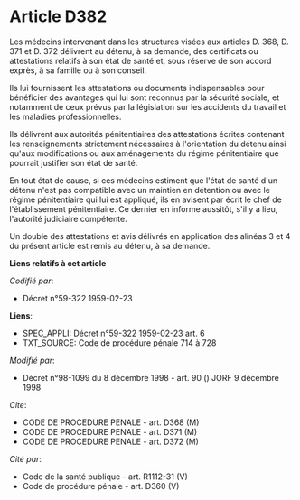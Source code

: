 # Article D382

Les médecins intervenant dans les structures visées aux articles D. 368, D. 371 et D. 372 délivrent au détenu, à sa demande,
des certificats ou attestations relatifs à son état de santé et, sous réserve de son accord exprès, à sa famille ou à son
conseil.

Ils lui fournissent les attestations ou documents indispensables pour bénéficier des avantages qui lui sont reconnus par la
sécurité sociale, et notamment de ceux prévus par la législation sur les accidents du travail et les maladies
professionnelles.

Ils délivrent aux autorités pénitentiaires des attestations écrites contenant les renseignements strictement nécessaires à
l'orientation du détenu ainsi qu'aux modifications ou aux aménagements du régime pénitentiaire que pourrait justifier son
état de santé.

En tout état de cause, si ces médecins estiment que l'état de santé d'un détenu n'est pas compatible avec un maintien en
détention ou avec le régime pénitentiaire qui lui est appliqué, ils en avisent par écrit le chef de l'établissement
pénitentiaire. Ce dernier en informe aussitôt, s'il y a lieu, l'autorité judiciaire compétente.

Un double des attestations et avis délivrés en application des alinéas 3 et 4 du présent article est remis au détenu, à sa
demande.

**Liens relatifs à cet article**

_Codifié par_:

  - Décret n°59-322 1959-02-23

**Liens**:

  - SPEC_APPLI: Décret n°59-322 1959-02-23 art. 6
  - TXT_SOURCE: Code de procédure pénale 714 à 728

_Modifié par_:

  - Décret n°98-1099 du 8 décembre 1998 - art. 90 () JORF 9 décembre 1998

_Cite_:

  - CODE DE PROCEDURE PENALE - art. D368 (M)
  - CODE DE PROCEDURE PENALE - art. D371 (M)
  - CODE DE PROCEDURE PENALE - art. D372 (M)

_Cité par_:

  - Code de la santé publique - art. R1112-31 (V)
  - Code de procédure pénale - art. D360 (V)
